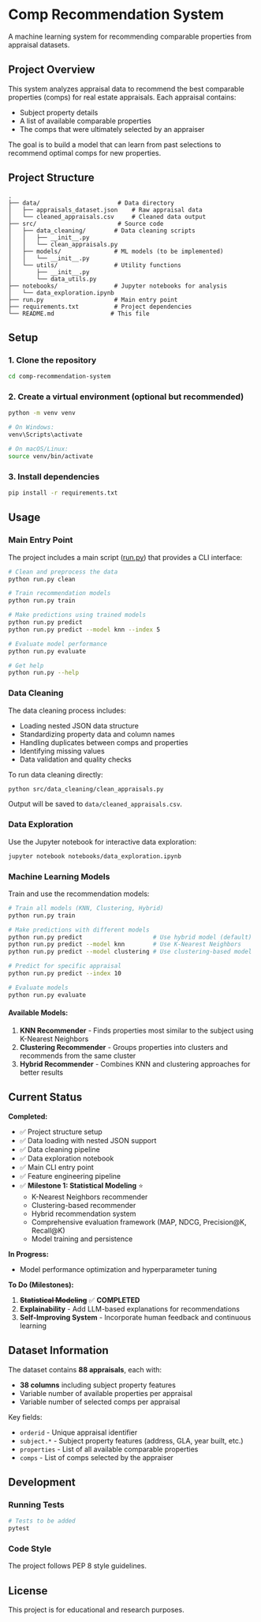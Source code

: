 # Comp Recommendation System

A machine learning system for recommending comparable properties from appraisal datasets.

## Project Overview

This system analyzes appraisal data to recommend the best comparable properties (comps) for real estate appraisals. Each appraisal contains:
- Subject property details
- A list of available comparable properties
- The comps that were ultimately selected by an appraiser

The goal is to build a model that can learn from past selections to recommend optimal comps for new properties.

## Project Structure

```
.
├── data/                      # Data directory
│   ├── appraisals_dataset.json    # Raw appraisal data
│   └── cleaned_appraisals.csv     # Cleaned data output
├── src/                       # Source code
│   ├── data_cleaning/        # Data cleaning scripts
│   │   ├── __init__.py
│   │   └── clean_appraisals.py
│   ├── models/               # ML models (to be implemented)
│   │   └── __init__.py
│   └── utils/                # Utility functions
│       ├── __init__.py
│       └── data_utils.py
├── notebooks/                # Jupyter notebooks for analysis
│   └── data_exploration.ipynb
├── run.py                    # Main entry point
├── requirements.txt          # Project dependencies
└── README.md                # This file
```

## Setup

### 1. Clone the repository
```bash
cd comp-recommendation-system
```

### 2. Create a virtual environment (optional but recommended)
```bash
python -m venv venv

# On Windows:
venv\Scripts\activate

# On macOS/Linux:
source venv/bin/activate
```

### 3. Install dependencies
```bash
pip install -r requirements.txt
```

## Usage

### Main Entry Point

The project includes a main script ([run.py](run.py)) that provides a CLI interface:

```bash
# Clean and preprocess the data
python run.py clean

# Train recommendation models
python run.py train

# Make predictions using trained models
python run.py predict
python run.py predict --model knn --index 5

# Evaluate model performance
python run.py evaluate

# Get help
python run.py --help
```

### Data Cleaning

The data cleaning process includes:
- Loading nested JSON data structure
- Standardizing property data and column names
- Handling duplicates between comps and properties
- Identifying missing values
- Data validation and quality checks

To run data cleaning directly:
```bash
python src/data_cleaning/clean_appraisals.py
```

Output will be saved to `data/cleaned_appraisals.csv`.

### Data Exploration

Use the Jupyter notebook for interactive data exploration:

```bash
jupyter notebook notebooks/data_exploration.ipynb
```

### Machine Learning Models

Train and use the recommendation models:

```bash
# Train all models (KNN, Clustering, Hybrid)
python run.py train

# Make predictions with different models
python run.py predict                    # Use hybrid model (default)
python run.py predict --model knn        # Use K-Nearest Neighbors
python run.py predict --model clustering # Use clustering-based model

# Predict for specific appraisal
python run.py predict --index 10

# Evaluate models
python run.py evaluate
```

#### Available Models:

1. **KNN Recommender** - Finds properties most similar to the subject using K-Nearest Neighbors
2. **Clustering Recommender** - Groups properties into clusters and recommends from the same cluster
3. **Hybrid Recommender** - Combines KNN and clustering approaches for better results

## Current Status

**Completed:**
- ✅ Project structure setup
- ✅ Data loading with nested JSON support
- ✅ Data cleaning pipeline
- ✅ Data exploration notebook
- ✅ Main CLI entry point
- ✅ Feature engineering pipeline
- ✅ **Milestone 1: Statistical Modeling** ⭐
  - K-Nearest Neighbors recommender
  - Clustering-based recommender
  - Hybrid recommendation system
  - Comprehensive evaluation framework (MAP, NDCG, Precision@K, Recall@K)
  - Model training and persistence

**In Progress:**
- Model performance optimization and hyperparameter tuning

**To Do (Milestones):**
1. ~~**Statistical Modeling**~~ ✅ **COMPLETED**
2. **Explainability** - Add LLM-based explanations for recommendations
3. **Self-Improving System** - Incorporate human feedback and continuous learning

## Dataset Information

The dataset contains **88 appraisals**, each with:
- **38 columns** including subject property features
- Variable number of available properties per appraisal
- Variable number of selected comps per appraisal

Key fields:
- `orderid` - Unique appraisal identifier
- `subject.*` - Subject property features (address, GLA, year built, etc.)
- `properties` - List of all available comparable properties
- `comps` - List of comps selected by the appraiser

## Development

### Running Tests
```bash
# Tests to be added
pytest
```

### Code Style
The project follows PEP 8 style guidelines.

## License

This project is for educational and research purposes.